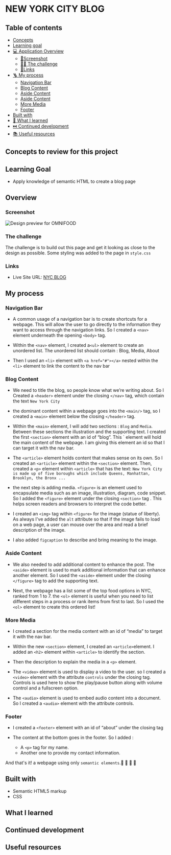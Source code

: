 # NEW YORK CITY BLOG

## Table of contents

- [Concepts](#concepts-to-review-for-this-project)
- [Learning goal](#learning-goal)
- [💻 Application Overview](#overview)
  - [📸Screenshot](#screenshot)
  - [🥷🏽 The challenge](#the-challenge)
  - [🔗Links](#links)
- [🪜 My process](#my-process)
  - [Navigation Bar](#navigation-bar)
  - [Blog Content](#blog-content)
  - [Aside Content](#aside-content)
  - [Aside Content](#aside-content)
  - [More Media](#more-media)
  - [Footer](#footer)
- [Built with](#built-with)
- [📕 What I learned](#what-i-learned)
- [⏭️ Continued development](#continued-development)
- [📚 Useful resources](#useful-resources)

## Concepts to review for this project

## Learning Goal

- Apply knowledge of semantic HTML to create a blog page

## Overview

### Screenshot

![Design preview for OMNIFOOD](/projects/01-HTML-CSS/04-new-york-city-blog/nyc-blog.png)

### The challenge

The challenge is to build out this page and get it looking as close to the design as possible.
Some styling was added to the page in `style.css`

### Links

- Live Site URL: [NYC BLOG](https://journey-code-semantic-html.vercel.app/)

## My process

### Navigation Bar

- A common usage of a navigation bar is to create shortcuts for a webpage. This will allow the user to go directly to the information they want to access through the navigation links. So I created a `<nav>` element underneath the opening `<body>` tag.

- Within the `<nav>` element, I created a`<ul>` element to create an unordered list. The unordered list should contain : Blog, Media, About

- Then I used an `<li>` element with `<a href="#"></a>` nested within the `<li>` element to link the content to the nav bar

### Blog Content

- We need to title the blog, so people know what we’re writing about. So I Created a `<header>` element under the closing `</nav>` tag, which contain the text `New York City`

- the dominant content within a webpage goes into the `<main/>` tag, so I created a `<main>` element below the closing `</header>` tag.

- Within the `<main>` element, I will add two sections : `Blog` and `Media`. Between these sections the illustration and the supporting text. I created the first `<section>` element with an id of “blog”. This ` element will hold the main content of the webpage. I am giving this element an id so that I can target it with the nav bar.

- The `<article>` element holds content that makes sense on its own. So I created an `<article>` element within the `<section>` element. Then, created a `<p>` element within `<article>` that has the text: `New York City is made up of five boroughs which include Queens, Manhattan, Brooklyn, the Bronx ...`

- the next step is adding media. `<figure>` is an element used to encapsulate media such as an image, illustration, diagram, code snippet. So I added the `<figure>` element under the closing `<section>` tag . This helps screen readers and browsers to interpret the code better.

- I created an `<img>` tag within `<figure>` for the image (statue of liberty). As always I've added the `alt` attribute so that if the image fails to load on a web page, a user can mouse over the area and read a brief description of the image.

- I also added `figcaption` to describe and bring meaning to the image.

### Aside Content

- We also needed to add additional content to enhance the post. The `<aside>` element is used to mark additional information that can enhance another element. So I used the `<aside>` element under the closing `</figure>` tag to add the supporting text.

- Next, the webpage has a list some of the top food options in NYC, ranked from 1 to 7. the `<ol>` element is useful when you need to list different steps in a process or rank items from first to last. So I used the `<ol>` element to create this ordered list!

### More Media

- I created a section for the media content with an id of “media” to target it with the nav bar.

- Within the new `<section>` element, I created an `<article>`element. I added an `<h2>` element within `<article>` to identify the section.

- Then the description to explain the media in a `<p>` element.

- The `<video>` element is used to display a video to the user. so I created a `<video>` element with the attribute `controls` under the closing </article> tag. Controls is used here to show the play/pause button along with volume control and a fullscreen option.

- The `<audio>` element is used to embed audio content into a document. So I created a `<audio>` element with the attribute controls.

### Footer

- I created a `<footer>` element with an id of “about” under the closing </main> tag

- The content at the bottom goes in the footer. So I added :
  - A `<p>` tag for my name.
  - Another one to provide my contact information.

And that's it! a webpage using only `semantic elements`.🎉 🎉 🎉 🎉

## Built with

- Semantic HTML5 markup
- CSS

## What I learned

## Continued development

## Useful resources
